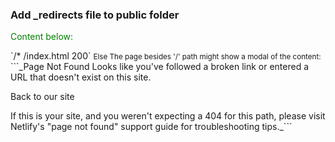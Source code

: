 ### Add _redirects file to public folder

<p class="" style="color: green">Content below:</p>
`/* /index.html 200`


<small>
  <quote>Else<quote> The page besides '/' path might show a modal of the content:
</small>
```_Page Not Found
Looks like you've followed a broken link or entered a URL that doesn't exist on this site.

 Back to our site

If this is your site, and you weren't expecting a 404 for this path, please visit Netlify's "page not found" support guide for troubleshooting tips._```